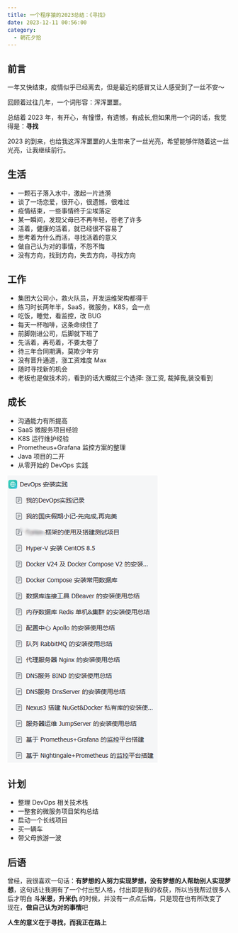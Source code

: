 ```yaml
---
title: 一个程序猿的2023总结：《寻找》
date: 2023-12-11 00:56:00
category:
  - 朝花夕拾
---
```


## 前言

一年又快结束，疫情似乎已经离去，但是最近的感冒又让人感受到了一丝不安～

回顾着过往几年，一个词形容：浑浑噩噩。

总结着 2023 年，有开心，有憧憬，有遗憾，有成长,但如果用一个词的话，我觉得是：**寻找**

2023 的到来，也给我这浑浑噩噩的人生带来了一丝光亮，希望能够伴随着这一丝光亮，让我继续前行。

## 生活

-   一颗石子落入水中，激起一片涟漪
-   谈了一场恋爱，很开心，很遗憾，很难过
-   疫情结束，一些事情终于尘埃落定
-   某一瞬间，发现父母已不再年轻，苍老了许多
-   活着，健康的活着，就已经很不容易了
-   思考着为什么而活，寻找活着的意义
-   做自己认为对的事情，不怨不悔
-   没有方向，找到方向，失去方向，寻找方向

## 工作
-   集团大公司小，救火队员，开发运维架构都得干
-   练习时长两年半，SaaS，微服务，K8S，会一点
-   吃饭，睡觉，看监控，改 BUG
-   每天一杯咖啡，这条命续住了
-   前脚刚进公司，后脚就下班了
-   先活着，再苟着，不要太卷了
-   待三年合同期满，莫欺少年穷
-   没有晋升通道，涨工资难度 Max
-   随时寻找新的机会
-   老板也是做技术的，看到的话大概就三个选择: 涨工资, 裁掉我,装没看到

## 成长

-   沟通能力有所提高
-   SaaS 微服务项目经验
-   K8S 运行维护经验
-   Prometheus+Grafana 监控方案的整理
-   Java 项目的二开
-   从零开始的 DevOps 实践

![](single_routine_2023_sum_up_look_for/662652-20231211005404568-684068303.png)

## 计划

-   整理 DevOps 相关技术栈
-   一整套的微服务项目架构总结
-   启动一个长线项目
-   买一辆车
-   带父母旅游一波

## 后语

曾经，我很喜欢一句话：**有梦想的人努力实现梦想，没有梦想的人帮助别人实现梦想**，这句话让我拥有了一个付出型人格，付出即是我的收获，所以当我帮过很多人后才明白 **斗米恩，升米仇** 的时候，并没有一点点后悔，只是现在也有所改变了   
现在，**做自己认为对的事情**吧

**人生的意义在于寻找，而我正在路上**
